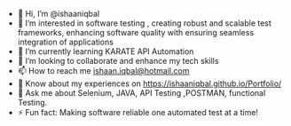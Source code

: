 - 👋 Hi, I’m @ishaaniqbal
- 👀 I’m interested in software testing , creating robust and scalable test frameworks, enhancing software quality with ensuring seamless integration of applications
- 🌱 I’m currently learning KARATE API Automation
- 👯 I’m looking to collaborate and enhance my tech skills 
- 📫 How to reach me ishaan.iqbal@hotmail.com
- 📄 Know about my experiences on https://ishaaniqbal.github.io/Portfolio/
- 💬 Ask me about Selenium, JAVA, API Testing ,POSTMAN, functional Testing.
- ⚡ Fun fact: Making software reliable one automated test at a time!

<!---
ishaaniqbal/ishaaniqbal is a ✨ special ✨ repository because its `README.md` (this file) appears on your GitHub profile.
You can click the Preview link to take a look at your changes.
--->
